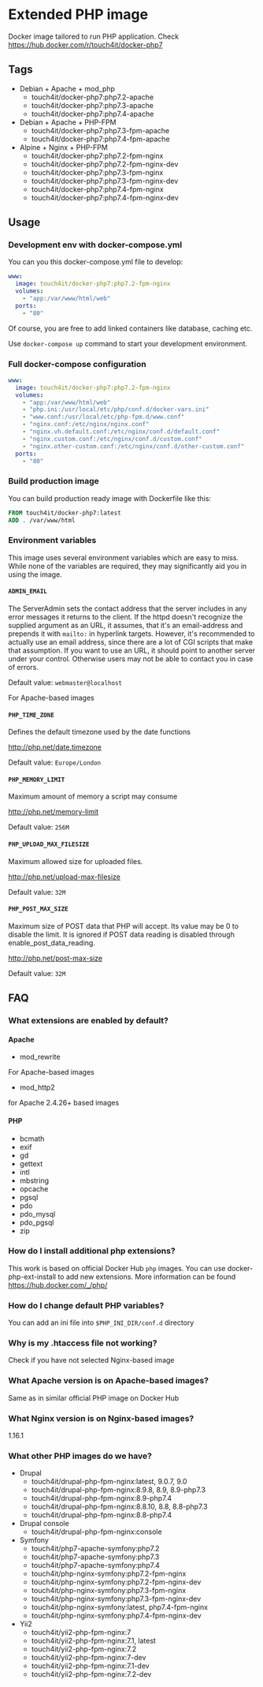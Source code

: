 # Extended PHP image

Docker image tailored to run PHP application. Check https://hub.docker.com/r/touch4it/docker-php7

## Tags

* Debian + Apache + mod_php
  * touch4it/docker-php7:php7.2-apache
  * touch4it/docker-php7:php7.3-apache
  * touch4it/docker-php7:php7.4-apache
* Debian + Apache + PHP-FPM
  * touch4it/docker-php7:php7.3-fpm-apache
  * touch4it/docker-php7:php7.4-fpm-apache
* Alpine + Nginx + PHP-FPM
  * touch4it/docker-php7:php7.2-fpm-nginx
  * touch4it/docker-php7:php7.2-fpm-nginx-dev
  * touch4it/docker-php7:php7.3-fpm-nginx
  * touch4it/docker-php7:php7.3-fpm-nginx-dev
  * touch4it/docker-php7:php7.4-fpm-nginx
  * touch4it/docker-php7:php7.4-fpm-nginx-dev

## Usage

### Development env with docker-compose.yml

You can you this docker-compose.yml file to develop:

```yaml
www:
  image: touch4it/docker-php7:php7.2-fpm-nginx
  volumes:
    - "app:/var/www/html/web"
  ports:
    - "80"
```

Of course, you are free to add linked containers like database, caching etc.

Use ```docker-compose up``` command to start your development environment.

### Full docker-compose configuration

```yaml
www:
  image: touch4it/docker-php7:php7.2-fpm-nginx
  volumes:
    - "app:/var/www/html/web"
    - "php.ini:/usr/local/etc/php/conf.d/docker-vars.ini"
    - "www.conf:/usr/local/etc/php-fpm.d/www.conf"
    - "nginx.conf:/etc/nginx/nginx.conf"
    - "nginx.vh.default.conf:/etc/nginx/conf.d/default.conf"
    - "nginx.custom.conf:/etc/nginx/conf.d/custom.conf"
    - "nginx.other-custom.conf:/etc/nginx/conf.d/other-custom.conf"
  ports:
    - "80"
```

### Build production image

You can build production ready image with Dockerfile like this:

```dockerfile
FROM touch4it/docker-php7:latest
ADD . /var/www/html
```

### Environment variables

This image uses several environment variables which are easy to miss. While none of the variables are required, they may significantly aid you in using the image.

#### `ADMIN_EMAIL`

The ServerAdmin sets the contact address that the server includes in any error messages it returns to the client.
If the httpd doesn't recognize the supplied argument as an URL, it assumes, that it's an email-address and prepends it with `mailto:` in hyperlink targets.
However, it's recommended to actually use an email address, since there are a lot of CGI scripts that make that assumption.
If you want to use an URL, it should point to another server under your control. Otherwise users may not be able to contact you in case of errors.

Default value: `webmaster@localhost`

For Apache-based images

#### `PHP_TIME_ZONE`

Defines the default timezone used by the date functions

http://php.net/date.timezone

Default value: `Europe/London`

#### `PHP_MEMORY_LIMIT`

Maximum amount of memory a script may consume

http://php.net/memory-limit

Default value: `256M`

#### `PHP_UPLOAD_MAX_FILESIZE`

Maximum allowed size for uploaded files.

http://php.net/upload-max-filesize

Default value: `32M`

#### `PHP_POST_MAX_SIZE`

Maximum size of POST data that PHP will accept.
Its value may be 0 to disable the limit.
It is ignored if POST data reading is disabled through enable_post_data_reading.

http://php.net/post-max-size

Default value: `32M`

## FAQ

### What extensions are enabled by default?

#### Apache

* mod_rewrite

For Apache-based images

* mod_http2

for Apache 2.4.26+ based images

#### PHP

* bcmath
* exif
* gd
* gettext
* intl
* mbstring
* opcache
* pgsql
* pdo
* pdo_mysql
* pdo_pgsql
* zip

### How do I install additional php extensions?

This work is based on official Docker Hub `php` images. You can use docker-php-ext-install to add new extensions. More information can be found https://hub.docker.com/_/php/

### How do I change default PHP variables?

You can add an ini file into `$PHP_INI_DIR/conf.d` directory 

### Why is my .htaccess file not working?

Check if you have not selected Nginx-based image

### What Apache version is on Apache-based images?

Same as in similar official PHP image on Docker Hub

### What Nginx version is on Nginx-based images?

1.16.1

### What other PHP images do we have?

* Drupal
  * touch4it/drupal-php-fpm-nginx:latest, 9.0.7, 9.0
  * touch4it/drupal-php-fpm-nginx:8.9.8, 8.9, 8.9-php7.3
  * touch4it/drupal-php-fpm-nginx:8.9-php7.4
  * touch4it/drupal-php-fpm-nginx:8.8.10, 8.8, 8.8-php7.3
  * touch4it/drupal-php-fpm-nginx:8.8-php7.4
* Drupal console
  * touch4it/drupal-php-fpm-nginx:console
* Symfony
  * touch4it/php7-apache-symfony:php7.2
  * touch4it/php7-apache-symfony:php7.3
  * touch4it/php7-apache-symfony:php7.4
  * touch4it/php-nginx-symfony:php7.2-fpm-nginx
  * touch4it/php-nginx-symfony:php7.2-fpm-nginx-dev
  * touch4it/php-nginx-symfony:php7.3-fpm-nginx
  * touch4it/php-nginx-symfony:php7.3-fpm-nginx-dev
  * touch4it/php-nginx-symfony:latest, php7.4-fpm-nginx
  * touch4it/php-nginx-symfony:php7.4-fpm-nginx-dev
* Yii2
  * touch4it/yii2-php-fpm-nginx:7
  * touch4it/yii2-php-fpm-nginx:7.1, latest
  * touch4it/yii2-php-fpm-nginx:7.2
  * touch4it/yii2-php-fpm-nginx:7-dev
  * touch4it/yii2-php-fpm-nginx:7.1-dev
  * touch4it/yii2-php-fpm-nginx:7.2-dev
